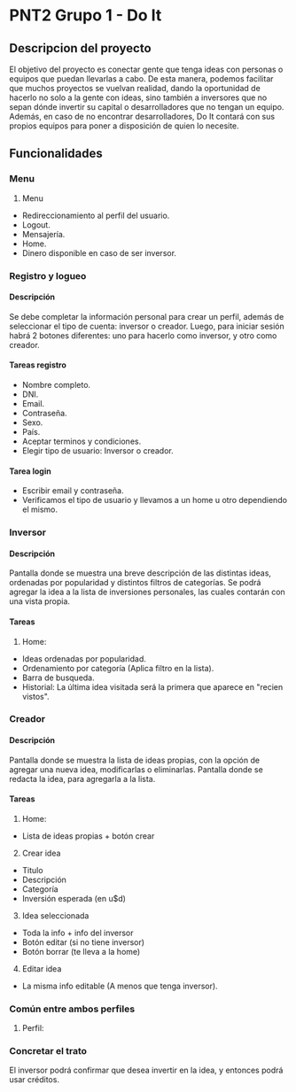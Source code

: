 # PNT2 Grupo 1 - Do It

## Descripcion del proyecto
El objetivo del proyecto es conectar gente que tenga ideas con personas o equipos que puedan llevarlas a cabo. De esta manera, podemos facilitar que muchos proyectos se vuelvan realidad, dando la oportunidad de hacerlo no solo a la gente con ideas, sino también a inversores que no sepan dónde invertir su capital o desarrolladores que no tengan un equipo.
Además, en caso de no encontrar desarrolladores, Do It contará con sus propios equipos para poner a disposición de quien lo necesite.

## Funcionalidades
### Menu
1. Menu
  - Redireccionamiento al perfil del usuario.
  - Logout.
  - Mensajería.
  - Home.
  - Dinero disponible en caso de ser inversor.
### Registro y logueo
#### Descripción
Se debe completar la información personal para crear un perfil, además de seleccionar el tipo de cuenta: inversor o creador.
Luego, para iniciar sesión habrá 2 botones diferentes: uno para hacerlo como inversor, y otro como creador.
#### Tareas registro
  - Nombre completo.
  - DNI.
  - Email.
  - Contraseña.
  - Sexo.
  - País.
  - Aceptar terminos y condiciones.
  - Elegir tipo de usuario: Inversor o creador.
#### Tarea login
  - Escribir email y contraseña.
  - Verificamos el tipo de usuario y llevamos a un home u otro dependiendo el mismo.
### Inversor
#### Descripción
Pantalla donde se muestra una breve descripción de las distintas ideas, ordenadas por popularidad y distintos filtros de categorías. 
Se podrá agregar la idea a la lista de inversiones personales, las cuales contarán con una vista propia.
#### Tareas
1. Home: 
  - Ideas ordenadas por popularidad. 
  - Ordenamiento por categoría (Aplica filtro en la lista). 
  - Barra de busqueda.
  - Historial: La última idea visitada será la primera que aparece en "recien vistos".
### Creador
#### Descripción
Pantalla donde se muestra la lista de ideas propias, con la opción de agregar una nueva idea, modificarlas o eliminarlas. 
Pantalla donde se redacta la idea, para agregarla a la lista.
#### Tareas
1. Home:
  - Lista de ideas propias + botón crear
2. Crear idea
  - Titulo
  - Descripción
  - Categoría
  - Inversión esperada (en u$d)
3. Idea seleccionada
  - Toda la info + info del inversor
  - Botón editar (si no tiene inversor)
  - Botón borrar (te lleva a la home)
4. Editar idea
  - La misma info editable (A menos que tenga inversor).
### Común entre ambos perfiles
1. Perfil:


### Concretar el trato
El inversor podrá confirmar que desea invertir en la idea, y entonces podrá usar créditos.